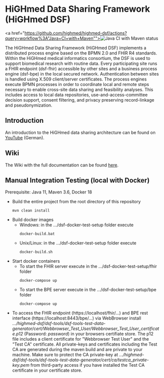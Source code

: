 # HiGHmed Data Sharing Framework (HiGHmed DSF)

<a href="https://github.com/highmed/highmed-dsf/actions?query=workflow%3A"Java+CI+with+Maven""><img alt="Java CI with Maven status" src="https://github.com/highmed/highmed-dsf/workflows/Java%20CI%20with%20Maven/badge.svg"></a>

The HiGHmed Data Sharing Framework (HiGHmed DSF) implements a distributed process engine based on the BPMN 2.0 and FHIR R4 standards.  Within the HiGHmed medical informatics consortium, the DSF is used to support biomedical research with routine data. Every participating site runs a FHIR endpoint (dsf-fhir) accessible by other sites and a business process engine (dsf-bpe) in the local secured network. Authentication between sites is handled using X.509 client/server certificates. The process engines execute BPMN processes in order to coordinate local and remote steps necessary to enable cross-site data sharing and feasibility analyses. This includes access to local data repositories, use-and-access-committee decision support, consent filtering, and privacy preserving record-linkage and pseudonymization.

## Introduction
An introduction to the HiGHmed data sharing architecture can be found on [YouTube](http://www.youtube.com/watch?v=YPcryul5occ) (German).

## Wiki
The Wiki with the full documentation can be found [here](https://github.com/highmed/highmed-dsf/wiki).

## Manual Integration Testing (local with Docker)
Prerequisite: Java 11, Maven 3.6, Docker 18

* Build the entire project from the root directory of this repository
  ```
  mvn clean install
  ```
* Build docker images
  * Windows: in the .../dsf-docker-test-setup folder execute
    ```
    docker-build.bat
    ```
  * Unix/Linux: in the .../dsf-docker-test-setup folder execute
    ```
    docker-build.sh
    ```
* Start docker containers
  * To start the FHIR server execute in the .../dsf-docker-test-setup/fhir folder
    ```
    docker-compose up
    ```
  * To start the BPE server execute in the .../dsf-docker-test-setup/bpe folder
    ```
    docker-compose up
    ```
* To access the FHIR endpoint (https://localhost/fhir/...) and BPE rest interface (https://localhost:8443/bpe/...) via WebBrowser install *.../highmed-dsf/dsf-tools/dsf-tools-test-data-generator/cert/Webbrowser_Test_User/Webbrowser_Test_User_certificate.p12* (Password: *password*) in your browsers certifiate store. The p12 file includes a client certificate for "Webbrowser Test User" and the "Test CA" certificate. All private-keys and certificates including the Test CA are generated during the maven build and are private to your machine. Make sure to protect the CA private-key at *.../highmed-dsf/dsf-tools/dsf-tools-test-data-generator/cert/ca/testca_private-key.pem* from third-party access if you have installed the Test CA certificate in your certificate store.
